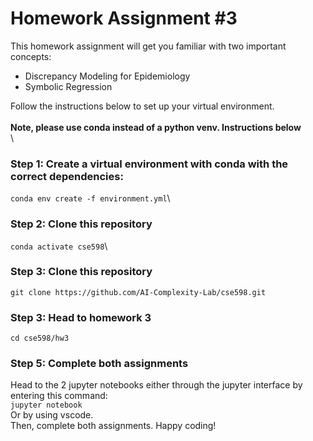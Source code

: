 # Homework Assignment #3
This homework assignment will get you familiar with two important concepts:
- Discrepancy Modeling for Epidemiology
- Symbolic Regression

Follow the instructions below to set up your virtual environment.\
\
**Note, please use conda instead of a python venv. Instructions below**\
\
### Step 1: Create a virtual environment with conda with the correct dependencies:
`conda env create -f environment.yml`\

### Step 2: Clone this repository
`conda activate cse598`\

### Step 3: Clone this repository
`git clone https://github.com/AI-Complexity-Lab/cse598.git`

### Step 3: Head to homework 3
`cd cse598/hw3`

### Step 5: Complete both assignments
Head to the 2 jupyter notebooks either through the jupyter interface by entering this command:\
`jupyter notebook`\
Or by using vscode.\
Then, complete both assignments. Happy coding!
